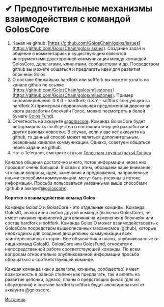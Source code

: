 # ✔ Предпочтительные механизмы взаимодействия с командой GolosCore

1. Канал на github: [https://github.com/GolosChain/golos/issues](https://github.com/GolosChain/golos/issues).
   Создание задач и общение в комментариях к существующим являются инструментами двусторонней коммуникации между командой GolosCore,  делегатами, клиентами, сообществом и др. Посредством github вы можете общаться и предлагать идеи для развития блокчейн Golos.
2. О составе ближайших hardfork или softfork вы можете узнать на канале github по ссылке [https://github.com/GolosChain/golos/milestones](https://github.com/GolosChain/golos/milestones).
   Пример версионирования:  0.X.0 - hardfork;  0.X.Y - softfork следующий за hardfork Х
   \(примерная первоначальная предложенная дорожная карта разработки блокчейн Голос, можно посмотреть в белой бумаге [Golos Fund](https://wiki.golos.io/1-introduction/belaya-bumaga-golosfonda.html)\).      
3. Отчетность на аккаунте [@goloscore](https://golos.io/@goloscore). 
   Команда GolosCore будет информировать сообщество о состоянии текущей разработки и других важных новостях. В случае, если у вас нет аккаунта на github, то данный способ может являться дополнительным, резервным каналом коммуникации. Однако, советуем общаться через задачи на github. 
4. Чат в Telegram, смотрите статью [Телеграм-группы \(чаты\) Голоса](//1-introduction/telegram-chati-golosa.html).

Каналов общения достаточно много, поток информации через них проходит очень большой. В связи с этим, обращаем ваше внимание, что ваши вопросы, идеи, замечания и предложения, направленные иными способами коммуникации, могут быть утеряны в потоке информации. Просьба пользоваться указанными выше способами \(github и аккаунт[@goloscore](https://golos.io/@goloscore)\).

**Коротко о взаимодействии команд Golos**

Команды GolosIO и GolosCore - это отдельные команды. Команда GolosIO, аналогично любой другой команде \(включая GolosCore\), не имеет никаких привилегий для влияния на изменения в блокчейн или состав hardfork и softfork. Команда GolosIO может взаимодействовать с GolosCore посредством вышеописанных механизмов \(github\), которые необходимы для создания дисциплины коммуникации всех заинтересованных сторон. Все объявления и планы, опубликованные от лица команд GolosIO, GolosCore или GolosFund, относятся к непосредственной работе соответствующей команды. По всем вопросам относительно опубликованной информации просьба обращаться к соответствующей команде.

Каждая команда \(как и делегаты, клиенты, сообщество\) имеет возможность в равной степени как предлагать, так и влиять на развитие цепочки, однако, планы о предстоящих фичах \(для их обсуждения\) и составе hardfork/softfork будут анонсироваться от аккаунта [@goloscore](https://golos.io/@goloscore).

[Источник](https://golos.io/goloscore/@goloscore/predpochtitelnye-mekhanizmy-vzaimodeistviya-s-komandoi-goloscore).

